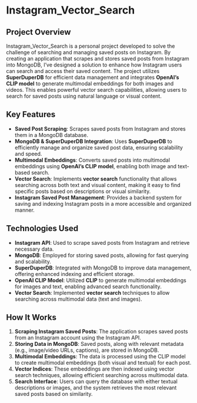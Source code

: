 # Instagram_Vector_Search

## Project Overview

Instagram_Vector_Search is a personal project developed to solve the challenge of searching and managing saved posts on Instagram. By creating an application that scrapes and stores saved posts from Instagram into MongoDB, I’ve designed a solution to enhance how Instagram users can search and access their saved content. The project utilizes **SuperDuperDB** for efficient data management and integrates **OpenAI’s CLIP model** to generate multimodal embeddings for both images and videos. This enables powerful vector search capabilities, allowing users to search for saved posts using natural language or visual content.

## Key Features

- **Saved Post Scraping**: Scrapes saved posts from Instagram and stores them in a MongoDB database.
- **MongoDB & SuperDuperDB Integration**: Uses **SuperDuperDB** to efficiently manage and organize saved post data, ensuring scalability and speed.
- **Multimodal Embeddings**: Converts saved posts into multimodal embeddings using **OpenAI’s CLIP model**, enabling both image and text-based search.
- **Vector Search**: Implements **vector search** functionality that allows searching across both text and visual content, making it easy to find specific posts based on descriptions or visual similarity.
- **Instagram Saved Post Management**: Provides a backend system for saving and indexing Instagram posts in a more accessible and organized manner.

## Technologies Used

- **Instagram API**: Used to scrape saved posts from Instagram and retrieve necessary data.
- **MongoDB**: Employed for storing saved posts, allowing for fast querying and scalability.
- **SuperDuperDB**: Integrated with MongoDB to improve data management, offering enhanced indexing and efficient storage.
- **OpenAI CLIP Model**: Utilized **CLIP** to generate multimodal embeddings for images and text, enabling advanced search functionality.
- **Vector Search**: Implemented **vector search** techniques to allow searching across multimodal data (text and images).

## How It Works

1. **Scraping Instagram Saved Posts**: The application scrapes saved posts from an Instagram account using the Instagram API.
2. **Storing Data in MongoDB**: Saved posts, along with relevant metadata (e.g., image/video URLs, captions), are stored in MongoDB.
3. **Multimodal Embeddings**: The data is processed using the CLIP model to create multimodal embeddings (both visual and textual) for each post.
4. **Vector Indices**: These embeddings are then indexed using vector search techniques, allowing efficient searching across multimodal data.
5. **Search Interface**: Users can query the database with either textual descriptions or images, and the system retrieves the most relevant saved posts based on similarity.
